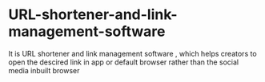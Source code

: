 # URL-shortener-and-link-management-software
It is URL shortener and link management software , which helps creators to open the descired link in app or default browser rather than the social media inbuilt browser
